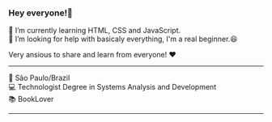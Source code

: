 ### Hey everyone!👋
🌱 I’m currently learning HTML, CSS and JavaScript.
<br>
🤔 I’m looking for help with basicaly everything, I'm a real beginner.😆

Very ansious to share and learn from everyone! ❤
<hr>
📍 São Paulo/Brazil<br>
💻 Technologist Degree in Systems Analysis and Development<br>
📚 BookLover
<hr>
  

